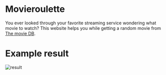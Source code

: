 # Movieroulette

You ever looked through your favorite streaming service wondering what movie to watch?
This website helps you while getting a random movie from [The movie DB](https://www.themoviedb.org/).

# Example result

![result](/assets/images/screen.png?raw=true "Result")
